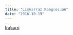 ```yaml
---
title: "Liskarraz Kongresuan"
date: "2016-10-19"
---
```

[Irakurri](https://guaixe.eus/altsasu/1476868236642-liskarraz-kongresuan)

